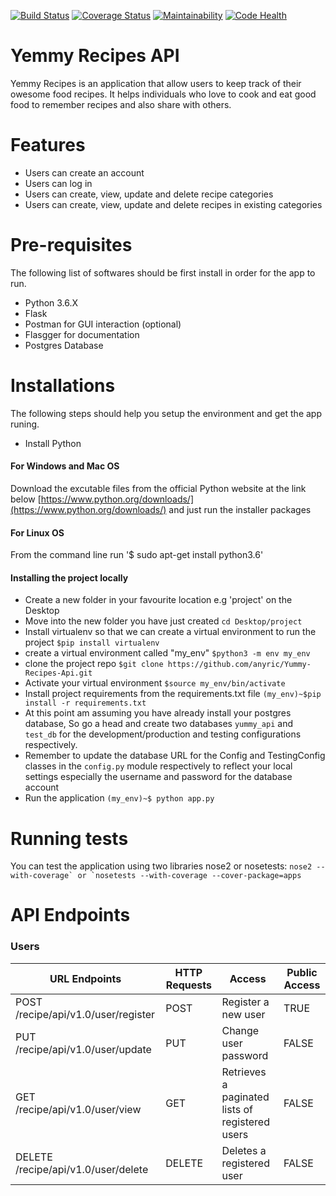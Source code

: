 [![Build Status](https://travis-ci.org/anyric/Yummy-Recipes-Api.svg?branch=master)](https://travis-ci.org/anyric/Yummy-Recipes-Api) [![Coverage Status](https://coveralls.io/repos/github/anyric/Yummy-Recipes-Api/badge.svg?branch=master)](https://coveralls.io/github/anyric/Yummy-Recipes-Api?branch=master) [![Maintainability](https://api.codeclimate.com/v1/badges/de93cc9873d904c8d2aa/maintainability)](https://codeclimate.com/github/anyric/Yummy-Recipes-Api/maintainability)
[![Code Health](https://landscape.io/github/anyric/Yummy-Recipes-Api/yummy-pull/landscape.svg?style=flat)](https://landscape.io/github/anyric/Yummy-Recipes-Api/yummy-pull)


# Yemmy Recipes API
Yemmy Recipes is an application that allow users to keep track of their owesome food recipes. It helps individuals who love to cook and eat good food to remember recipes and also share with others.

# Features
* Users can create an account
* Users can log in
* Users can create, view, update and delete recipe categories
* Users can create, view, update and delete recipes in existing categories

# Pre-requisites
The following list of softwares should be first install in order for the app to run.
* Python 3.6.X
* Flask
* Postman for GUI interaction (optional)
* Flasgger for documentation
* Postgres Database

# Installations
The following steps should help you setup the environment and get the app runing.
* Install Python
#### For Windows and Mac OS
Download the excutable files from the official Python website at the link below
[https://www.python.org/downloads/](https://www.python.org/downloads/) and just run the installer packages

#### For Linux OS
From the command line run '$ sudo apt-get install python3.6'

#### Installing the project locally
* Create a new folder in your favourite location e.g 'project' on the Desktop
* Move into the new folder you have just created
``cd Desktop/project``
* Install virtualenv so that we can create a virtual environment to run the project ``$pip install virtualenv``
* create a virtual environment called "my_env" ``$python3 -m env my_env``
* clone the project repo ``$git clone https://github.com/anyric/Yummy-Recipes-Api.git``
* Activate your virtual environment `$source my_env/bin/activate`
* Install project requirements from the requirements.txt file ``(my_env)~$pip install -r requirements.txt``
* At this point am assuming you have already install your postgres database, So go a head and create two databases ``yummy_api`` and ``test_db`` for the development/production and testing configurations respectively.
* Remember to update the database URL for the Config and TestingConfig classes in the `config.py` module respectively to reflect your local settings especially the username and password for the database account
* Run the application ``(my_env)~$ python app.py``

# Running tests
You can test the application using two libraries nose2 or nosetests: ``nose2 --with-coverage` or `nosetests --with-coverage --cover-package=apps``

# API Endpoints
### Users
|            URL Endpoints            | HTTP Requests |                      Access                    | Public Access|
|-------------------------------------|---------------|------------------------------------------------|--------------|
|POST /recipe/api/v1.0/user/register  |     POST      | Register a new user                            |  TRUE        |
|PUT /recipe/api/v1.0/user/update     |     PUT       | Change user password                           |  FALSE       |
|GET /recipe/api/v1.0/user/view       |     GET       | Retrieves a paginated lists of registered users|  FALSE       |
|DELETE /recipe/api/v1.0/user/delete  |   DELETE      | Deletes a registered user                      |  FALSE       |


